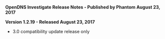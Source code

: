 **OpenDNS Investigate Release Notes - Published by Phantom August 23, 2017**


**Version 1.2.19 - Released August 23, 2017**

* 3.0 compatibility update release only
